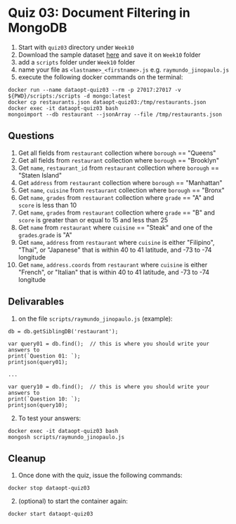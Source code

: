 # Quiz 03: Document Filtering in MongoDB

1. Start with `quiz03` directory under `Week10`
2. Download the sample dataset [here](https://raw.githubusercontent.com/IronPTSolutions/mongo-examples/master/datasets/restaurants.json) and save it on `Week10` folder
3. add a `scripts` folder under `Week10` folder
4. name your file as `<lastname>_<firstname>.js` e.g. `raymundo_jinopaulo.js`
5. execute the following docker commands on the terminal:
```
docker run --name dataopt-quiz03 --rm -p 27017:27017 -v ${PWD}/scripts:/scripts -d mongo:latest
docker cp restaurants.json dataopt-quiz03:/tmp/restaurants.json
docker exec -it dataopt-quiz03 bash
mongoimport --db restaurant --jsonArray --file /tmp/restaurants.json
```


## Questions

1. Get all fields from `restaurant` collection where `borough` == "Queens"
2. Get all fields from `restaurant` collection where `borough` == "Brooklyn"
3. Get `name`, `restaurant_id` from `restaurant` collection where `borough` == "Staten Island"
4. Get `address` from `restaurant` collection where `borough` == "Manhattan"
5. Get `name`, `cuisine` from `restaurant` collection where `borough` == "Bronx"
6. Get `name`, `grades` from `restaurant` collection where `grade` == "A" and `score` is less than 10
7. Get `name`, `grades` from `restaurant` collection where `grade` == "B" and `score` is greater than or equal to 15 and less than 25
8. Get `name` from `restaurant` where `cuisine` == "Steak" and one of the `grades`.`grade` is "A"
9. Get `name`, `address` from `restaurant` where `cuisine` is either "Filipino", "Thai", or "Japanese" that is within 40 to 41 latitude, and -73 to -74 longitude
10. Get `name`, `address.coords` from `restaurant` where `cuisine` is either "French", or "Italian" that is within 40 to 41 latitude, and -73 to -74 longitude

## Delivarables
1. on the file `scripts/raymundo_jinopaulo.js` (example):

```
db = db.getSiblingDB('restaurant');

var query01 = db.find();  // this is where you should write your answers to 
print(`Question 01: `);
printjson(query01);

...

var query10 = db.find();  // this is where you should write your answers to 
print(`Question 10: `);
printjson(query10);
```

2. To test your answers:
```
docker exec -it dataopt-quiz03 bash
mongosh scripts/raymundo_jinopaulo.js
```


## Cleanup
1. Once done with the quiz, issue the following commands:
```
docker stop dataopt-quiz03
```

2. (optional) to start the container again:
```
docker start dataopt-quiz03
```
